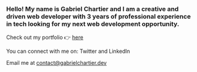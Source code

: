 ### Hello! My name is Gabriel Chartier and I am a creative and driven web developer with 3 years of professional experience in tech looking for my next web development opportunity.

Check out my portfolio 👉 [here](https://gabrielchartier.dev/)

You can connect with me on:
Twitter and LinkedIn

Email me at contact@gabrielchartier.dev
